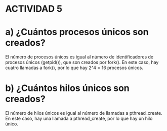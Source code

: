 # ACTIVIDAD 5

# a) ¿Cuántos procesos únicos son creados?

El número de procesos únicos es igual al número de identificadores de procesos únicos (getpid()), que son creados por fork(). En este caso, hay cuatro llamadas a fork(), por lo que hay 2^4 = 16 procesos únicos.

# b) ¿Cuántos hilos únicos son creados?

El número de hilos únicos es igual al número de llamadas a pthread_create. En este caso, hay una llamada a pthread_create, por lo que hay un hilo único.
